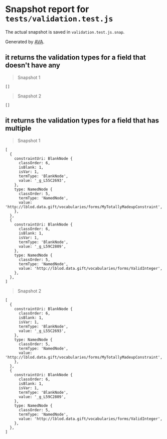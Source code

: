 # Snapshot report for `tests/validation.test.js`

The actual snapshot is saved in `validation.test.js.snap`.

Generated by [AVA](https://avajs.dev).

## it returns the validation types for a field that doesn't have any

> Snapshot 1

    []

> Snapshot 2

    []

## it returns the validation types for a field that has multiple

> Snapshot 1

    [
      {
        constraintUri: BlankNode {
          classOrder: 6,
          isBlank: 1,
          isVar: 1,
          termType: 'BlankNode',
          value: '_g_L55C2693',
        },
        type: NamedNode {
          classOrder: 5,
          termType: 'NamedNode',
          value: 'http://lblod.data.gift/vocabularies/forms/MyTotallyMadeupConstraint',
        },
      },
      {
        constraintUri: BlankNode {
          classOrder: 6,
          isBlank: 1,
          isVar: 1,
          termType: 'BlankNode',
          value: '_g_L59C2809',
        },
        type: NamedNode {
          classOrder: 5,
          termType: 'NamedNode',
          value: 'http://lblod.data.gift/vocabularies/forms/ValidInteger',
        },
      },
    ]

> Snapshot 2

    [
      {
        constraintUri: BlankNode {
          classOrder: 6,
          isBlank: 1,
          isVar: 1,
          termType: 'BlankNode',
          value: '_g_L55C2693',
        },
        type: NamedNode {
          classOrder: 5,
          termType: 'NamedNode',
          value: 'http://lblod.data.gift/vocabularies/forms/MyTotallyMadeupConstraint',
        },
      },
      {
        constraintUri: BlankNode {
          classOrder: 6,
          isBlank: 1,
          isVar: 1,
          termType: 'BlankNode',
          value: '_g_L59C2809',
        },
        type: NamedNode {
          classOrder: 5,
          termType: 'NamedNode',
          value: 'http://lblod.data.gift/vocabularies/forms/ValidInteger',
        },
      },
    ]
